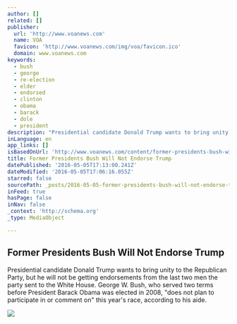 ```yaml
---
author: []
related: []
publisher:
  url: 'http://www.voanews.com'
  name: VOA
  favicon: 'http://www.voanews.com/img/voa/favicon.ico'
  domain: www.voanews.com
keywords:
  - bush
  - george
  - re-election
  - elder
  - endorsed
  - clinton
  - obama
  - barack
  - dole
  - president
description: "Presidential candidate Donald Trump wants to bring unity to the Republican Party, but he will not be getting endorsements from the last two men the party sent to the White House. George W. Bush, who served two terms before President Barack Obama was elected in 2008, \"does not plan to participate in or comment on\" this year's race, according to his aide."
inLanguage: en
app_links: []
isBasedOnUrl: 'http://www.voanews.com/content/former-presidents-bush-will-not-endorse-trump/3316365.html'
title: Former Presidents Bush Will Not Endorse Trump
datePublished: '2016-05-05T17:13:00.241Z'
dateModified: '2016-05-05T17:06:16.055Z'
starred: false
sourcePath: _posts/2016-05-05-former-presidents-bush-will-not-endorse-trump.md
inFeed: true
hasPage: false
inNav: false
_context: 'http://schema.org'
_type: MediaObject

---
```

<article style=""><h1>Former Presidents Bush Will Not Endorse Trump</h1><p>Presidential candidate Donald Trump wants to bring unity to the Republican Party, but he will not be getting endorsements from the last two men the party sent to the White House. George W. Bush, who served two terms before President Barack Obama was elected in 2008, "does not plan to participate in or comment on" this year's race, according to his aide.</p><img src="http://gdb.voanews.com/1E5547A0-F9D7-48D9-92D9-648F27FC1097_mw1024_mh1024_s.jpg" /></article>
